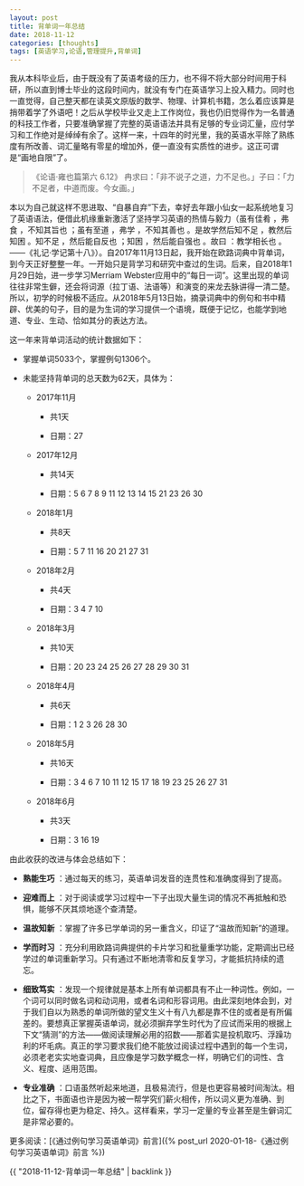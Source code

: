 ```yaml
---
layout: post
title: 背单词一年总结
date: 2018-11-12
categories: [thoughts]
tags: [英语学习,论语,管理提升,背单词]
---
```


我从本科毕业后，由于既没有了英语考级的压力，也不得不将大部分时间用于科研，所以直到博士毕业的这段时间内，就没有专门在英语学习上投入精力。同时也一直觉得，自己整天都在读英文原版的数学、物理、计算机书籍，怎么着应该算是捎带着学了外语吧！之后从学校毕业又走上工作岗位，我也仍旧觉得作为一名普通的科技工作者，只要准确掌握了完整的英语语法并具有足够的专业词汇量，应付学习和工作绝对是绰绰有余了。这样一来，十四年的时光里，我的英语水平除了熟练度有所改善、词汇量略有零星的增加外，便一直没有实质性的进步。这正可谓是“画地自限”了。

> 《论语·雍也篇第六 6.12》 冉求曰：「非不说子之道，力不足也。」子曰：「力不足者，中道而废。今女画。」

本以为自己就这样不思进取、“自暴自弃”下去，幸好去年跟小仙女一起系统地复习了英语语法，便借此机缘重新激活了坚持学习英语的热情与毅力（虽有佳肴 ，弗食 ，不知其旨也 ；虽有至道 ，弗学 ，不知其善也 。是故学然后知不足 ，教然后知困 。知不足 ，然后能自反也 ；知困 ，然后能自强也 。故曰 ：教学相长也 。——《礼记·学记第十八》）。自2017年11月13日起，我开始在欧路词典中背单词，到今天正好整整一年。一开始只是背学习和研究中查过的生词。后来，自2018年1月29日始，进一步学习Merriam Webster应用中的“每日一词”。这里出现的单词往往非常生僻，还会将词源（拉丁语、法语等）和演变的来龙去脉讲得一清二楚。所以，初学的时候极不适应。从2018年5月13日始，摘录词典中的例句和书中精辟、优美的句子，目的是为生词的学习提供一个语境，既便于记忆，也能学到地道、专业、生动、恰如其分的表达方法。

这一年来背单词活动的统计数据如下：

* 掌握单词5033个，掌握例句1306个。

* 未能坚持背单词的总天数为62天，具体为：

  * 2017年11月

    * 共1天

    * 日期：27

  * 2017年12月

    * 共14天

    * 日期：5 6 7 8 9 11 12 13 14 15 21 23 26 30

  * 2018年1月

    * 共8天

    * 日期：5 7 11 16 20 21 27 31

  * 2018年2月

    * 共4天

    * 日期：3 4 7 10

  * 2018年3月

    * 共10天

    * 日期：20 23 24 25 26 27 28 29 30 31

  * 2018年4月

    * 共6天

    * 日期：1 2 3 26 28 30

  * 2018年5月

    * 共16天

    * 日期：3 4 6 7 10 11 12 15 17 18 19 23 25 26 27 31

  * 2018年6月

    * 共3天

    * 日期：3 16 19

由此收获的改进与体会总结如下：

* **熟能生巧** ：通过每天的练习，英语单词发音的连贯性和准确度得到了提高。

* **迎难而上** ：对于阅读或学习过程中一下子出现大量生词的情况不再抵触和恐惧，能够不厌其烦地逐个查清楚。

* **温故知新** ：掌握了许多已学单词的另一重含义，印证了“温故而知新”的道理。

* **学而时习** ：充分利用欧路词典提供的卡片学习和批量重学功能，定期调出已经学过的单词重新学习。只有通过不断地清零和反复学习，才能抵抗持续的遗忘。

* **细致笃实** ：发现一个规律就是基本上所有单词都具有不止一种词性。例如，一个词可以同时做名词和动词用，或者名词和形容词用。由此深刻地体会到，对于我们自以为熟悉的单词所做的望文生义十有八九都是靠不住的或者是有所偏差的。要想真正掌握英语单词，就必须摒弃学生时代为了应试而采用的根据上下文“猜测”的方法——做阅读理解必用的招数——那着实是投机取巧、浮躁功利的坏毛病。真正的学习要求我们绝不能放过阅读过程中遇到的每一个生词，必须老老实实地查词典，且应像是学习数学概念一样，明确它们的词性、含义、程度、适用范围。

* **专业准确** ：口语虽然听起来地道，且极易流行，但是也更容易被时间淘汰。相比之下，书面语也许是因为被一帮学究们薪火相传，所以词义更为准确、到位，留存得也更为稳定、持久。这样看来，学习一定量的专业甚至是生僻词汇是非常必要的。

更多阅读：[《通过例句学习英语单词》前言]({% post_url 2020-01-18-《通过例句学习英语单词》前言 %})

{{ "2018-11-12-背单词一年总结" | backlink }}
